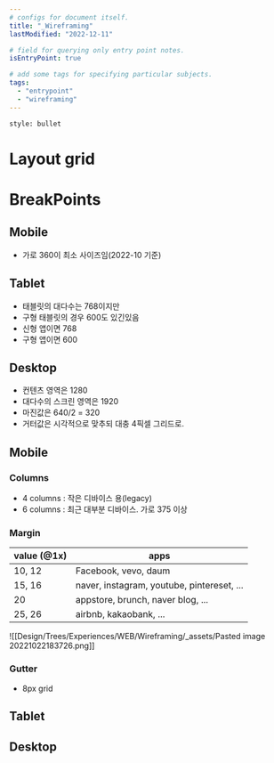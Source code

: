 ```yaml
---
# configs for document itself.
title: "_Wireframing"
lastModified: "2022-12-11"

# field for querying only entry point notes.
isEntryPoint: true

# add some tags for specifying particular subjects.
tags:
  - "entrypoint"
  - "wireframing"
---
```

```toc
style: bullet
```

# Layout grid
# BreakPoints
## Mobile
- 가로 360이 최소 사이즈임(2022-10 기준)
## Tablet
- 태블릿의 대다수는 768이지만
- 구형 태블릿의 경우 600도 있긴있음
- 신형 앱이면 768
- 구형 앱이면 600

## Desktop
- 컨텐츠 영역은 1280
- 대다수의 스크린 영역은 1920
- 마진값은 640/2 = 320
- 거터값은 시각적으로 맞추되 대충 4픽셀 그리드로.

## Mobile

### Columns
- 4 columns : 작은 디바이스 용(legacy)
- 6 columns : 최근 대부분 디바이스. 가로 375 이상

### Margin
| value (@1x) | apps                                       |
| ----------- | ------------------------------------------ |
| 10, 12      | Facebook, vevo, daum                       |
| 15, 16      | naver, instagram, youtube, pintereset, ... |
| 20          | appstore, brunch, naver blog, ...          |
| 25, 26      | airbnb, kakaobank, ...                                           |
![[Design/Trees/Experiences/WEB/Wireframing/_assets/Pasted image 20221022183726.png]]
### Gutter
- 8px grid

## Tablet
## Desktop